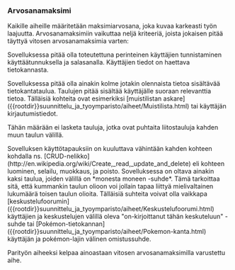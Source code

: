 <!-- hidden! -->

### Arvosanamaksimi

Kaikille aiheille määritetään maksimiarvosana, joka kuvaa karkeasti työn laajuutta.
Arvosanamaksimiin vaikuttaa neljä kriteeriä, joista jokaisen
pitää täyttyä vitosen arvosanamaksimia varten:

<expandable title="Kirjautumisen toteuttaminen">

Sovelluksessa pitää olla toteutettuna perinteinen käyttäjien
tunnistaminen käyttäätunnuksella ja salasanalla.
Käyttäjien tiedot on haettava tietokannasta.

</expandable>
<expandable title="Toteutettavia tietokohteita ainakin kolme">
Sovelluksessa pitää olla ainakin kolme jotakin olennaista tietoa sisältävää tietokantataulua. 
Taulujen pitää sisältää käyttäjälle suoraan relevanttia tietoa.
Tälläisiä kohteita ovat esimerkiksi [muistilistan askare]({{rootdir}}suunnittelu_ja_tyoymparisto/aiheet/Muistilista.html) 
tai käyttäjän kirjautumistiedot.

Tähän määrään ei lasketa tauluja, jotka ovat puhtaita 
liitostauluja kahden muun taulun välillä. 

</expandable>
<expandable title="Vähintään kahden tietokohteen tietokantataulua pitää pystyä muokkaamaan täysin">
  Sovelluksen käyttötapauksiin on kuuluttava vähintään
  kahden kohteen kohdalla ns.
  [CRUD-nelikko](http://en.wikipedia.org/wiki/Create,_read,_update_and_delete) eli kohteen luominen, selailu, muokkaus, ja poisto.
</expandable>
<expandable title="Ainakin yksi monesta-moneen suhde tietokantataulujen välillä">
  Sovelluksessa on oltava ainakin kaksi taulua, joiden välillä on   *monesta moneen -suhde*. Tämä tarkoittaa sitä, että kummankin taulun olioon voi jollain tapaa liittyä mielivaltainen lukumäärä toisen taulun olioita. Tälläisiä suhteita voivat olla vaikkapa 
[keskustelufoorumin]({{rootdir}}suunnittelu_ja_tyoymparisto/aiheet/Keskustelufoorumi.html) käyttäjien ja keskustelujen välillä oleva "on-kirjoittanut tähän keskuteluun" -suhde tai 
[Pokémon-tietokannan]({{rootdir}}suunnittelu_ja_tyoymparisto/aiheet/Pokemon-kanta.html) käyttäjän ja pokémon-lajin välinen omistussuhde.

</expandable>


Parityön aiheeksi kelpaa ainoastaan vitosen arvosanamaksimilla varustettu aihe.

